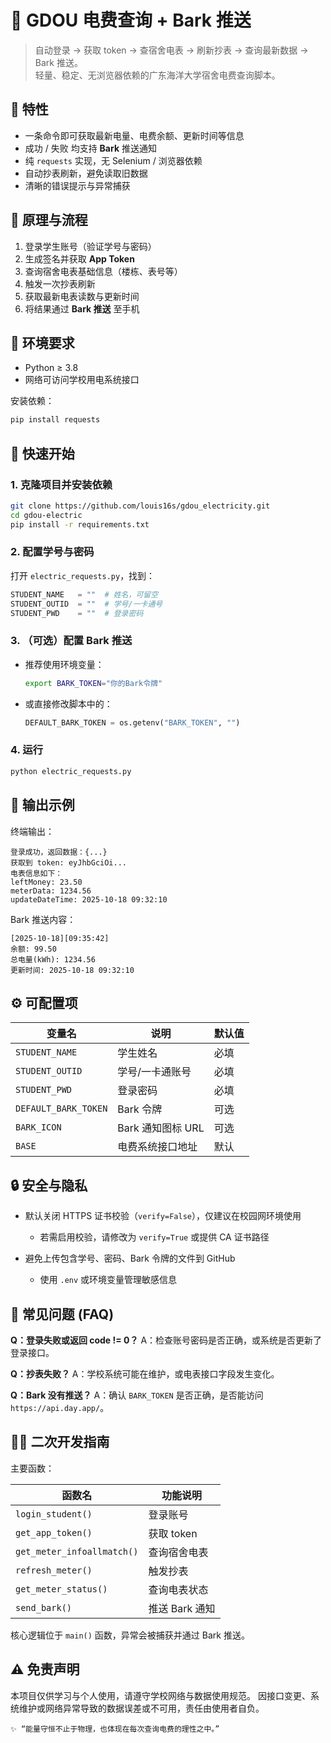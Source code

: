 # 🧠 GDOU 电费查询 + Bark 推送

> 自动登录 → 获取 token → 查宿舍电表 → 刷新抄表 → 查询最新数据 → Bark 推送。  
> 轻量、稳定、无浏览器依赖的广东海洋大学宿舍电费查询脚本。


## 🌟 特性

- 一条命令即可获取最新电量、电费余额、更新时间等信息  
- 成功 / 失败 均支持 **Bark** 推送通知  
- 纯 `requests` 实现，无 Selenium / 浏览器依赖  
- 自动抄表刷新，避免读取旧数据  
- 清晰的错误提示与异常捕获



## 🧩 原理与流程

1. 登录学生账号（验证学号与密码）  
2. 生成签名并获取 **App Token**  
3. 查询宿舍电表基础信息（楼栋、表号等）  
4. 触发一次抄表刷新  
5. 获取最新电表读数与更新时间  
6. 将结果通过 **Bark 推送** 至手机


## 🧰 环境要求

- Python ≥ 3.8  
- 网络可访问学校用电系统接口  

安装依赖：
```bash
pip install requests
````


## 🚀 快速开始

### 1. 克隆项目并安装依赖

```bash
git clone https://github.com/louis16s/gdou_electricity.git
cd gdou-electric
pip install -r requirements.txt
```

### 2. 配置学号与密码

打开 `electric_requests.py`，找到：

```python
STUDENT_NAME   = ""  # 姓名，可留空
STUDENT_OUTID  = ""  # 学号/一卡通号
STUDENT_PWD    = ""  # 登录密码
```

### 3. （可选）配置 Bark 推送

* 推荐使用环境变量：

  ```bash
  export BARK_TOKEN="你的Bark令牌"
  ```
* 或直接修改脚本中的：

  ```python
  DEFAULT_BARK_TOKEN = os.getenv("BARK_TOKEN", "")
  ```

### 4. 运行

```bash
python electric_requests.py
```



## 📄 输出示例

终端输出：

```
登录成功，返回数据：{...}
获取到 token: eyJhbGciOi...
电表信息如下：
leftMoney: 23.50
meterData: 1234.56
updateDateTime: 2025-10-18 09:32:10
```

Bark 推送内容：

```
[2025-10-18][09:35:42]
余额: 99.50
总电量(kWh): 1234.56
更新时间: 2025-10-18 09:32:10
```



## ⚙️ 可配置项

| 变量名                  | 说明            | 默认值     |
| -------------------- | ------------- | ------- |
| `STUDENT_NAME`       | 学生姓名          | 必填    |
| `STUDENT_OUTID`      | 学号/一卡通账号      | 必填      |
| `STUDENT_PWD`        | 登录密码          | 必填      |
| `DEFAULT_BARK_TOKEN` | Bark 令牌       | 可选 |
| `BARK_ICON`          | Bark 通知图标 URL | 可选      |
| `BASE`               | 电费系统接口地址      | 默认    |







## 🔒 安全与隐私

* 默认关闭 HTTPS 证书校验（`verify=False`），仅建议在校园网环境使用

  * 若需启用校验，请修改为 `verify=True` 或提供 CA 证书路径
* 避免上传包含学号、密码、Bark 令牌的文件到 GitHub

  * 使用 `.env` 或环境变量管理敏感信息



## 🧠 常见问题 (FAQ)

**Q：登录失败或返回 code != 0？**
A：检查账号密码是否正确，或系统是否更新了登录接口。

**Q：抄表失败？**
A：学校系统可能在维护，或电表接口字段发生变化。

**Q：Bark 没有推送？**
A：确认 `BARK_TOKEN` 是否正确，是否能访问 `https://api.day.app/`。



## 🧑‍💻 二次开发指南

主要函数：

| 函数名                        | 功能说明       |
| -------------------------- | ---------- |
| `login_student()`          | 登录账号       |
| `get_app_token()`          | 获取 token     |
| `get_meter_infoallmatch()` | 查询宿舍电表    |
| `refresh_meter()`          | 触发抄表       |
| `get_meter_status()`       | 查询电表状态    |
| `send_bark()`              | 推送 Bark 通知 |

核心逻辑位于 `main()` 函数，异常会被捕获并通过 Bark 推送。


## ⚠️ 免责声明

本项目仅供学习与个人使用，请遵守学校网络与数据使用规范。
因接口变更、系统维护或网络异常导致的数据误差或不可用，责任由使用者自负。


```
✨ “能量守恒不止于物理，也体现在每次查询电费的理性之中。”
```

